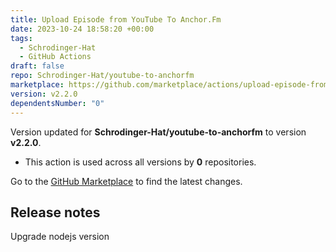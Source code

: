 ```yaml
---
title: Upload Episode from YouTube To Anchor.Fm
date: 2023-10-24 18:58:20 +00:00
tags:
  - Schrodinger-Hat
  - GitHub Actions
draft: false
repo: Schrodinger-Hat/youtube-to-anchorfm
marketplace: https://github.com/marketplace/actions/upload-episode-from-youtube-to-anchor-fm
version: v2.2.0
dependentsNumber: "0"
---
```



Version updated for **Schrodinger-Hat/youtube-to-anchorfm** to version **v2.2.0**.
- This action is used across all versions by **0** repositories.

Go to the [GitHub Marketplace](https://github.com/marketplace/actions/upload-episode-from-youtube-to-anchor-fm) to find the latest changes.

## Release notes

Upgrade nodejs version
